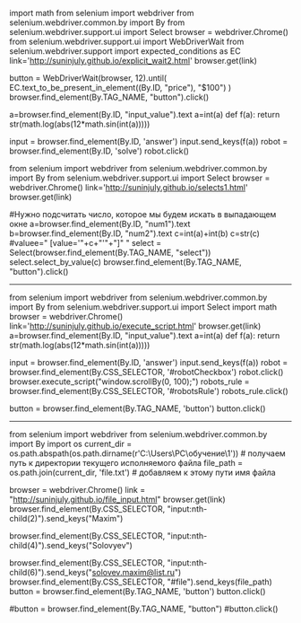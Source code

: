 

import math
from selenium import webdriver
from selenium.webdriver.common.by import By
from selenium.webdriver.support.ui import Select
browser = webdriver.Chrome()
from selenium.webdriver.support.ui import WebDriverWait
from selenium.webdriver.support import expected_conditions as EC
link='http://suninjuly.github.io/explicit_wait2.html'
browser.get(link)

button = WebDriverWait(browser, 12).until(
        EC.text_to_be_present_in_element((By.ID, "price"), "$100")
    )
browser.find_element(By.TAG_NAME, "button").click()


a=browser.find_element(By.ID, "input_value").text
a=int(a)
def f(a):
    return str(math.log(abs(12*math.sin(int(a)))))

input = browser.find_element(By.ID, 'answer')
input.send_keys(f(a))
robot = browser.find_element(By.ID, 'solve')
robot.click()













from selenium import webdriver
from selenium.webdriver.common.by import By
from selenium.webdriver.support.ui import Select
browser = webdriver.Chrome()
link='http://suninjuly.github.io/selects1.html'
browser.get(link)

#Нужно подсчитать число, которое мы будем искать в выпадающем окне
a=browser.find_element(By.ID, "num1").text
b=browser.find_element(By.ID, "num2").text
c=int(a)+int(b)
c=str(c)
#valuee=" [value='"+c+"'"+"]" "
select = Select(browser.find_element(By.TAG_NAME, "select"))
select.select_by_value(c)
browser.find_element(By.TAG_NAME, "button").click()





________________________________________________________________________


from selenium import webdriver
from selenium.webdriver.common.by import By
from selenium.webdriver.support.ui import Select
import math
browser = webdriver.Chrome()
link='http://suninjuly.github.io/execute_script.html'
browser.get(link)
a=browser.find_element(By.ID, "input_value").text
a=int(a)
def f(a):
    return str(math.log(abs(12*math.sin(int(a)))))

input = browser.find_element(By.ID, 'answer')
input.send_keys(f(a))
robot = browser.find_element(By.CSS_SELECTOR, '#robotCheckbox')
robot.click()
browser.execute_script("window.scrollBy(0, 100);")
robots_rule = browser.find_element(By.CSS_SELECTOR, '#robotsRule')
robots_rule.click()

button = browser.find_element(By.TAG_NAME, 'button')
button.click()


_________________________________________________________________________

from selenium import webdriver
from selenium.webdriver.common.by import By
import os
current_dir = os.path.abspath(os.path.dirname(r'C:\Users\PC\обучение\1'))    # получаем путь к директории текущего исполняемого файла 
file_path = os.path.join(current_dir, 'file.txt')           # добавляем к этому пути имя файла 


browser = webdriver.Chrome()
link = "http://suninjuly.github.io/file_input.html"
browser.get(link)
browser.find_element(By.CSS_SELECTOR, "input:nth-child(2)").send_keys("Maxim")

browser.find_element(By.CSS_SELECTOR, "input:nth-child(4)").send_keys("Solovyev")

browser.find_element(By.CSS_SELECTOR, "input:nth-child(6)").send_keys("solovev.maxim@list.ru")
browser.find_element(By.CSS_SELECTOR, "#file").send_keys(file_path)
button = browser.find_element(By.TAG_NAME, 'button')
button.click()


#button = browser.find_element(By.TAG_NAME, "button")
#button.click()

    
   